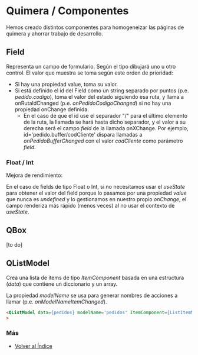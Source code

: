 # Quimera / Componentes

Hemos creado distintos componentes para homogeneizar las páginas de quimera y ahorrar trabajo de desarrollo.

## Field
Representa un campo de formulario. Según el tipo dibujará uno u otro control. El valor que muestra se toma según este orden de prioridad:
* Si hay una propiedad value, toma su valor.
* Si está definido el id del Field como un string separado por puntos (p.e. *pedido.codigo*), toma el valor del estado siguiendo esa ruta, y llama a onRutaIdChanged (p.e. *onPedidoCodigoChanged*) si no hay una propiedad onChange definida.
  * En el caso de que el id use el separador "/" para el último elemento de la ruta, la llamada se hará hasta dicho separador, y el valor a su derecha será el campo *field* de la llamada onXChange. Por ejemplo, id='pedido.buffer/codCliente' dispara llamadas a *onPedidoBufferChanged* con el valor *codCliente* como parámetro *field*.

### Float / Int
Mejora de rendimiento:

En el caso de fields de tipo Float o Int, si no necesitamos usar el *useState* para obtener el valor del field porque lo pasamos por una propiedad _value_ que nunca es _undefined_ y lo gestionamos en nuestro propio _onChange_, el campo renderiza más rápido (menos veces) al no usar el contexto de _useState_.

## QBox
[to do]

## QListModel
Crea una lista de items de tipo *ItemComponent* basada en una estructura (*data*) que contiene un diccionario y un array.

La propiedad *modelName* se usa para generar nombres de acciones a llamar (p.e. *onModelNameItemChanged*).

```html
<QListModel data={pedidos} modelName='pedidos' ItemComponent={ListItemMisPedidos}
>
```

### Más

  * [Volver al Índice](./index.md)
